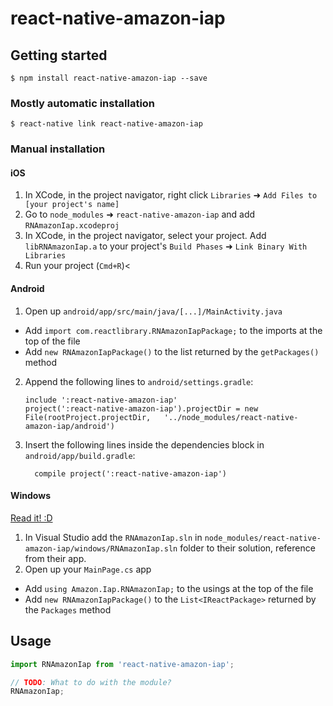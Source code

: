 
# react-native-amazon-iap

## Getting started

`$ npm install react-native-amazon-iap --save`

### Mostly automatic installation

`$ react-native link react-native-amazon-iap`

### Manual installation


#### iOS

1. In XCode, in the project navigator, right click `Libraries` ➜ `Add Files to [your project's name]`
2. Go to `node_modules` ➜ `react-native-amazon-iap` and add `RNAmazonIap.xcodeproj`
3. In XCode, in the project navigator, select your project. Add `libRNAmazonIap.a` to your project's `Build Phases` ➜ `Link Binary With Libraries`
4. Run your project (`Cmd+R`)<

#### Android

1. Open up `android/app/src/main/java/[...]/MainActivity.java`
  - Add `import com.reactlibrary.RNAmazonIapPackage;` to the imports at the top of the file
  - Add `new RNAmazonIapPackage()` to the list returned by the `getPackages()` method
2. Append the following lines to `android/settings.gradle`:
  	```
  	include ':react-native-amazon-iap'
  	project(':react-native-amazon-iap').projectDir = new File(rootProject.projectDir, 	'../node_modules/react-native-amazon-iap/android')
  	```
3. Insert the following lines inside the dependencies block in `android/app/build.gradle`:
  	```
      compile project(':react-native-amazon-iap')
  	```

#### Windows
[Read it! :D](https://github.com/ReactWindows/react-native)

1. In Visual Studio add the `RNAmazonIap.sln` in `node_modules/react-native-amazon-iap/windows/RNAmazonIap.sln` folder to their solution, reference from their app.
2. Open up your `MainPage.cs` app
  - Add `using Amazon.Iap.RNAmazonIap;` to the usings at the top of the file
  - Add `new RNAmazonIapPackage()` to the `List<IReactPackage>` returned by the `Packages` method


## Usage
```javascript
import RNAmazonIap from 'react-native-amazon-iap';

// TODO: What to do with the module?
RNAmazonIap;
```
  